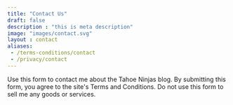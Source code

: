 ```yaml
---
title: "Contact Us"
draft: false
description : "this is meta description"
image: "images/contact.svg"
layout : contact
aliases:
 - /terms-conditions/contact
 - /privacy/contact
---
```


Use this form to contact me about the Tahoe Ninjas blog. By submitting this form, you agree to the site's Terms and Conditions. Do not use this form to sell me any goods or services.
